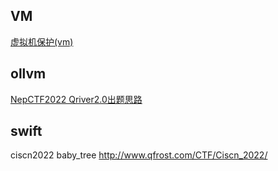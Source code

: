 ## VM
[虚拟机保护(vm)](https://whhhite.github.io/2020/04/22/vm1/)

## ollvm
[NepCTF2022 Qriver2.0出题思路](http://www.qfrost.com/CTF/Qriver2.0%E5%87%BA%E9%A2%98%E6%80%9D%E8%B7%AF/)

## swift
ciscn2022 baby_tree http://www.qfrost.com/CTF/Ciscn_2022/
